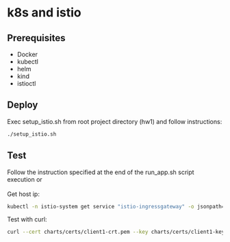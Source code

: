 # k8s and istio
## Prerequisites
* Docker
* kubectl
* helm
* kind
* istioctl
## Deploy
Exec setup_istio.sh from root project directory (hw1) and follow instructions:
```bash
./setup_istio.sh
```

## Test
Follow the instruction specified at the end of the run_app.sh script execution or \
\
Get host ip:
```bash
kubectl -n istio-system get service "istio-ingressgateway" -o jsonpath='{.status.loadBalancer.ingress[0].ip}'
```
Test with curl:
```bash
curl --cert charts/certs/client1-crt.pem --key charts/certs/client1-key.pem --cacert charts/certs/ca-crt.pem https://<ip>
```
